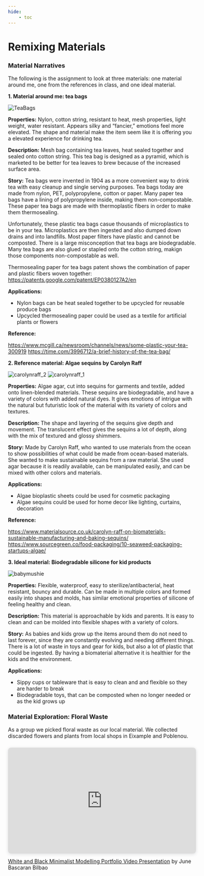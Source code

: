 ```yaml
---
hide:
    - toc
---
```


# Remixing Materials

### Material Narratives

The following is the assignment to look at three materials: one material around me, one from the references in class, and one ideal material. 


**1. Material around me: tea bags**

![TeaBags](../images/2Term/3_RemixingMaterials/TeaBags.JPG)

**Properties:** Nylon, cotton string, resistant to heat, mesh properties, light weight, water resistant. Appears silky and “fancier,” emotions feel more elevated. The shape and material make the item seem like it is offering you a elevated experience for drinking tea. 

**Description:** Mesh bag containing tea leaves, heat sealed together and sealed onto cotton string. This tea bag is designed as a pyramid, which is marketed to be better for tea leaves to brew because of the increased surface area. 

**Story:** Tea bags were invented in 1904 as a more convenient way to drink tea with easy cleanup and single serving purposes. Tea bags today are made from nylon, PET, polypropylene, cotton or paper. Many paper tea bags have a lining of polypropylene inside, making them non-compostable. These paper tea bags are made with thermoplastic fibers in order to make them thermosealing.

Unfortunately, these plastic tea bags casue thousands of microplastics to be in your tea. Microplastics are then ingested and also dumped down drains and into landfills. Most paper filters have plastic and cannot be composted. There is a large misconception that tea bags are biodegradable. Many tea bags are also glued or stapled onto the cotton string, makign those components non-compostable as well. 

Thermosealing paper for tea bags patent shows the combination of paper and plastic fibers woven together: https://patents.google.com/patent/EP0380127A2/en

**Applications:**

- Nylon bags can be heat sealed together to be upcycled for reusable produce bags
- Upcycled thermosealing paper could be used as a textile for artificial plants or flowers

**Reference:** 

https://www.mcgill.ca/newsroom/channels/news/some-plastic-your-tea-300919
https://time.com/3996712/a-brief-history-of-the-tea-bag/


**2. Reference material: Algae sequins by Carolyn Raff**

![carolynraff_2](../images/2Term/3_RemixingMaterials/carolynraff_2.jpg)
![carolynraff_1](../images/2Term/3_RemixingMaterials/carolynraff_1.jpg)

**Properties:**  Algae agar, cut into sequins for garments and textile, added onto linen-blended materials. These sequins are biodegradable, and have a variety of colors with added natural dyes. It gives emotions of intrigue with the natural but futuristic look of the material with its variety of colors and textures.  

**Description:** The shape and layering of the sequins give depth and movement. The translucent effect gives the sequins a lot of depth, along with the mix of textured and glossy shimmers. 

**Story:** Made by Carolyn Raff, who wanted to use materials from the ocean to show possibilities of what could be made from ocean-based materials. She wanted to make sustainable sequins from a raw material. She used agar because it is readily available, can be manipulated easily, and can be mixed with other colors and materials. 

**Applications:**

- Algae bioplastic sheets could be used for cosmetic packaging
- Algae sequins could be used for home decor like lighting, curtains, decoration

**Reference:** 

https://www.materialsource.co.uk/carolyn-raff-on-biomaterials-sustainable-manufacturing-and-baking-sequins/
https://www.sourcegreen.co/food-packaging/10-seaweed-packaging-startups-algae/


**3. Ideal material: Biodegradable silicone for kid products**

![babymushie](../images/2Term/3_RemixingMaterials/babymushie.jpg)

**Properties:** Flexible, waterproof, easy to sterilize/antibacterial, heat resistant, bouncy and durable. Can be made in multiple colors and formed easily into shapes and molds, has similar emotional properties of silicone of feeling healthy and clean. 

**Description:** This material is approachable by kids and parents. It is easy to clean and can be molded into flexible shapes with a variety of colors. 

**Story:** As babies and kids grow up the items around them do not need to last forever, since they are constantly evolving and needing different things. There is a lot of waste in toys and gear for kids, but also a lot of plastic that could be ingested. By having a biomaterial alternative it is healthier for the kids and the environment.

**Applications:**

- Sippy cups or tableware that is easy to clean and and flexible so they are harder to break
- Biodegradable toys, that can be composted when no longer needed or as the kid grows up


### Material Exploration: Floral Waste

As a group we picked floral waste as our local material. We collected discarded flowers and plants from local shops in Eixample and Poblenou. 

<div style="position: relative; width: 100%; height: 0; padding-top: 56.2500%;
 padding-bottom: 0; box-shadow: 0 2px 8px 0 rgba(63,69,81,0.16); margin-top: 1.6em; margin-bottom: 0.9em; overflow: hidden;
 border-radius: 8px; will-change: transform;">
  <iframe loading="lazy" style="position: absolute; width: 100%; height: 100%; top: 0; left: 0; border: none; padding: 0;margin: 0;"
    src="https:&#x2F;&#x2F;www.canva.com&#x2F;design&#x2F;DAFZQlGuaa8&#x2F;view?embed" allowfullscreen="allowfullscreen" allow="fullscreen">
  </iframe>
</div>
<a href="https:&#x2F;&#x2F;www.canva.com&#x2F;design&#x2F;DAFZQlGuaa8&#x2F;view?utm_content=DAFZQlGuaa8&amp;utm_campaign=designshare&amp;utm_medium=embeds&amp;utm_source=link" target="_blank" rel="noopener">White and Black Minimalist Modelling Portfolio Video Presentation</a> by June Bascaran Bilbao